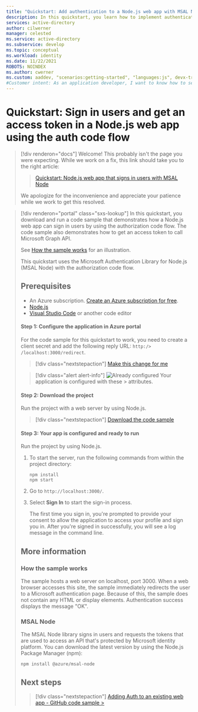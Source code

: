 ```yaml
---
title: "Quickstart: Add authentication to a Node.js web app with MSAL Node"
description: In this quickstart, you learn how to implement authentication with a Node.js web app and the Microsoft Authentication Library (MSAL) for Node.js.
services: active-directory
author: cilwerner
manager: celested
ms.service: active-directory
ms.subservice: develop
ms.topic: conceptual
ms.workload: identity
ms.date: 11/22/2021
ROBOTS: NOINDEX
ms.author: cwerner
ms.custom: aaddev, "scenarios:getting-started", "languages:js", devx-track-js, mode-api
#Customer intent: As an application developer, I want to know how to set up authentication in a web application built using Node.js and MSAL Node.
---
```


# Quickstart: Sign in users and get an access token in a Node.js web app using the auth code flow


> [!div renderon="docs"]
> Welcome! This probably isn't the page you were expecting. While we work on a fix, this link should take you to the right article:
>
> > [Quickstart: Node.js web app that signs in users with MSAL Node](web-app-quickstart.md?pivots=devlang-nodejs-msal)
> 
> We apologize for the inconvenience and appreciate your patience while we work to get this resolved.

> [!div renderon="portal" class="sxs-lookup"]
> In this quickstart, you download and run a code sample that demonstrates how a Node.js web app can sign in users by using the authorization code flow. The code sample also demonstrates how to get an access token to call Microsoft Graph API.
> 
> See [How the sample works](#how-the-sample-works) for an illustration.
> 
> This quickstart uses the Microsoft Authentication Library for Node.js (MSAL Node) with the authorization code flow.
> 
> ## Prerequisites
> 
> * An Azure subscription. [Create an Azure subscription for free](https://azure.microsoft.com/free/?WT.mc_id=A261C142F).
> * [Node.js](https://nodejs.org/en/download/)
> * [Visual Studio Code](https://code.visualstudio.com/download) or another code editor
> 
> #### Step 1: Configure the application in Azure portal
> For the code sample for this quickstart to work, you need to create a client secret and add the following reply URL: `http:/> /localhost:3000/redirect`.
> > [!div class="nextstepaction"]
> > [Make this change for me]()
> 
> > [!div class="alert alert-info"]
> > ![Already configured](media/quickstart-v2-windows-desktop/green-check.png) Your application is configured with these > attributes.
> 
> #### Step 2: Download the project
> 
> Run the project with a web server by using Node.js.
> 
> > [!div class="nextstepaction"]
> > [Download the code sample](https://github.com/Azure-Samples/ms-identity-node/archive/main.zip)
> 
> #### Step 3: Your app is configured and ready to run
> 
> Run the project by using Node.js.
> 
> 1. To start the server, run the following commands from within the project directory:
> 
>     ```console
>     npm install
>     npm start
>     ```
> 
> 1. Go to `http://localhost:3000/`.
> 
> 1. Select **Sign In** to start the sign-in process.
> 
>     The first time you sign in, you're prompted to provide your consent to allow the application to access your profile and sign you in. After you're signed in successfully, you will see a log message in the command line.
> 
> ## More information
> 
> ### How the sample works
> 
> The sample hosts a web server on localhost, port 3000. When a web browser accesses this site, the sample immediately redirects the user to a Microsoft authentication page. Because of this, the sample does not contain any HTML or display elements. Authentication success displays the message "OK".
> 
> ### MSAL Node
> 
> The MSAL Node library signs in users and requests the tokens that are used to access an API that's protected by Microsoft identity platform. You can download the latest version by using the Node.js Package Manager (npm):
> 
> ```console
> npm install @azure/msal-node
> ```
> 
> ## Next steps
> 
> > [!div class="nextstepaction"]
> > [Adding Auth to an existing web app - GitHub code sample >](https://github.com/AzureAD/microsoft-authentication-library-for-js/tree/dev/samples/msal-node-samples/auth-code)
